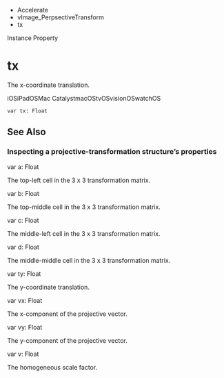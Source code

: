 

- Accelerate
- vImage_PerpsectiveTransform
-  tx 

Instance Property

# tx

The x-coordinate translation.

iOSiPadOSMac CatalystmacOStvOSvisionOSwatchOS

``` source
var tx: Float
```

## See Also

### Inspecting a projective-transformation structure’s properties

var a: Float

The top-left cell in the 3 x 3 transformation matrix.

var b: Float

The top-middle cell in the 3 x 3 transformation matrix.

var c: Float

The middle-left cell in the 3 x 3 transformation matrix.

var d: Float

The middle-middle cell in the 3 x 3 transformation matrix.

var ty: Float

The y-coordinate translation.

var vx: Float

The x-component of the projective vector.

var vy: Float

The y-component of the projective vector.

var v: Float

The homogeneous scale factor.

